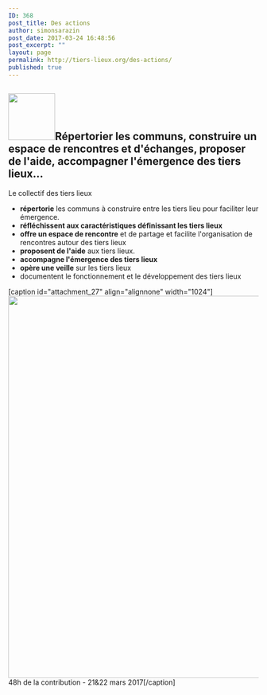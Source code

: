 ```yaml
---
ID: 368
post_title: Des actions
author: simonsarazin
post_date: 2017-03-24 16:48:56
post_excerpt: ""
layout: page
permalink: http://tiers-lieux.org/des-actions/
published: true
---
```

<h2><img class="alignleft size-full wp-image-475" src="http://tiers-lieux.org/wp-content/uploads/sites/37/2017/03/logo-actions.jpg" alt="" width="94" height="94" />Répertorier les communs, construire un espace de rencontres et d'échanges, proposer de l'aide, accompagner l'émergence des tiers lieux...</h2>
<!--more-->

Le collectif des tiers lieux
<ul>
 	<li><b>répertorie</b> les communs à construire entre les tiers lieu pour faciliter leur émergence.</li>
 	<li><b>réfléchissent aux caractéristiques définissant les tiers lieux</b></li>
 	<li><b>offre un espace de rencontre</b> et de partage et facilite l'organisation de rencontres autour des tiers lieux</li>
 	<li><b>proposent de l'aide</b> aux tiers lieux.</li>
 	<li><b>accompagne l'émergence des tiers lieux</b></li>
 	<li><b>opère une veille</b> sur les tiers lieux</li>
 	<li>documentent le fonctionnement et le développement des tiers lieux</li>
</ul>
[caption id="attachment_27" align="alignnone" width="1024"]<img class="size-large wp-image-27" src="http://lille.lescommuns.org/wp-content/uploads/sites/35/2017/03/48h-de-la-contribution-1024x768.jpg" alt="" width="1024" height="768" /> 48h de la contribution - 21&amp;22 mars 2017[/caption]